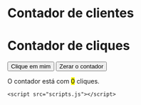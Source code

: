 # Contador de clientes

<html lang="pt-br">
<head>
    <meta charset="UTF-8">
    <meta name="viewport" content="width=device-width, initial-scale=1.0">
    <title>Contador de Cliques</title>
    <link rel="stylesheet" href="style.css">
</head>
<body>
    <h1>Contador de cliques</h1>
    <button onclick="contar()">Clique em mim</button>
    <button onclick="zerar()">Zerar o contador</button>
    <section id="result">
        <p>O contador está com <mark>0</mark> cliques.</p>
    </section>

    <script src="scripts.js"></script>
</body>
</html>
 
